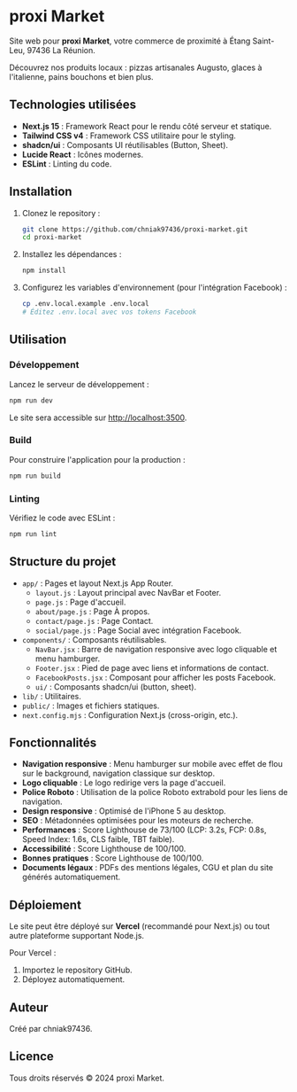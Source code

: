 # proxi Market

Site web pour **proxi Market**, votre commerce de proximité à Étang Saint-Leu, 97436 La Réunion.

Découvrez nos produits locaux : pizzas artisanales Augusto, glaces à l'italienne, pains bouchons et bien plus.

## Technologies utilisées

- **Next.js 15** : Framework React pour le rendu côté serveur et statique.
- **Tailwind CSS v4** : Framework CSS utilitaire pour le styling.
- **shadcn/ui** : Composants UI réutilisables (Button, Sheet).
- **Lucide React** : Icônes modernes.
- **ESLint** : Linting du code.

## Installation

1. Clonez le repository :
   ```bash
   git clone https://github.com/chniak97436/proxi-market.git
   cd proxi-market
   ```

2. Installez les dépendances :
   ```bash
   npm install
   ```

3. Configurez les variables d'environnement (pour l'intégration Facebook) :
   ```bash
   cp .env.local.example .env.local
   # Éditez .env.local avec vos tokens Facebook
   ```

## Utilisation

### Développement
Lancez le serveur de développement :
```bash
npm run dev
```
Le site sera accessible sur [http://localhost:3500](http://localhost:3500).

### Build
Pour construire l'application pour la production :
```bash
npm run build
```

### Linting
Vérifiez le code avec ESLint :
```bash
npm run lint
```

## Structure du projet

- `app/` : Pages et layout Next.js App Router.
  - `layout.js` : Layout principal avec NavBar et Footer.
  - `page.js` : Page d'accueil.
  - `about/page.js` : Page À propos.
  - `contact/page.js` : Page Contact.
  - `social/page.js` : Page Social avec intégration Facebook.
- `components/` : Composants réutilisables.
  - `NavBar.jsx` : Barre de navigation responsive avec logo cliquable et menu hamburger.
  - `Footer.jsx` : Pied de page avec liens et informations de contact.
  - `FacebookPosts.jsx` : Composant pour afficher les posts Facebook.
  - `ui/` : Composants shadcn/ui (button, sheet).
- `lib/` : Utilitaires.
- `public/` : Images et fichiers statiques.
- `next.config.mjs` : Configuration Next.js (cross-origin, etc.).

## Fonctionnalités

- **Navigation responsive** : Menu hamburger sur mobile avec effet de flou sur le background, navigation classique sur desktop.
- **Logo cliquable** : Le logo redirige vers la page d'accueil.
- **Police Roboto** : Utilisation de la police Roboto extrabold pour les liens de navigation.
- **Design responsive** : Optimisé de l'iPhone 5 au desktop.
- **SEO** : Métadonnées optimisées pour les moteurs de recherche.
- **Performances** : Score Lighthouse de 73/100 (LCP: 3.2s, FCP: 0.8s, Speed Index: 1.6s, CLS faible, TBT faible).
- **Accessibilité** : Score Lighthouse de 100/100.
- **Bonnes pratiques** : Score Lighthouse de 100/100.
- **Documents légaux** : PDFs des mentions légales, CGU et plan du site générés automatiquement.

## Déploiement

Le site peut être déployé sur **Vercel** (recommandé pour Next.js) ou tout autre plateforme supportant Node.js.

Pour Vercel :
1. Importez le repository GitHub.
2. Déployez automatiquement.

## Auteur

Créé par chniak97436.

## Licence

Tous droits réservés © 2024 proxi Market.
